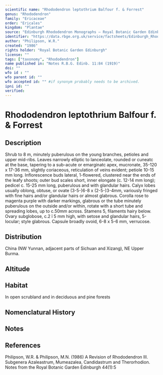 ```yaml
---
scientific name: "Rhododendron leptothrium Balfour f. & Forrest"
genus: "Rhododendron"
family: "Ericaceae"
order: "Ericales"
kingdom: "Plantae"
source: "Edinburgh Rhododendron Monographs – Royal Botanic Garden Edinburgh"
identifier: "https://data.rbge.org.uk/service/factsheets/Edinburgh_Rhododendron_Monographs.xhtml"
author: "Philipson, W.R."
created: "1986"
rights holder: "Royal Botanic Garden Edinburgh"
license: ""
tags: ["taxonomy", "Rhododendron"]
name published in: "Notes R.B.G. Edinb. 11:84 (1919)"
doi: ""
wfo id : ""
wfo parent id: ""
wfo accepted id: "" #if synonym probably needs to be archived.                      
ipni id: ""
verified:
---
```


                       

# Rhododendron leptothrium Balfour f. & Forrest

## Description
Shrub to 8 m, minutely puberulous on the young branches, petioles and upper mid-ribs. Leaves narrowly elliptic to lanceolate, rounded or cuneatc at the base, tapering to a sub-acute or emarginatc apex, mucronate, 35-120 x 17-36 mm, slightly coriaceous, reticulation of veins evident; petiole 10-15 mm long. Inflorescence buds lateral, 1-flowered, clustered near the ends of the leafy shoots; outer bud scales short, inner elongate (c. 12-14 mm long); pedicel c. 15-25 mm long, puberulous and with glandular hairs. Calyx lobes usually oblong, obtuse, or ovate (3-5-)6-8 x (2-5-)3-4mm, variously fringed with fine hairs and/or glandular hairs or almost glabrous. Corolla rose to magenta purple with darker markings, glabrous or the tube minutely puberulous on the outside and/or within, rotate with a short tube and spreading lobes, up to c.50mm across. Stamens 5, filaments hairy below. Ovary subglobose, c.2 ï 5 mm high, with setose and glandular hairs, 5-locuIar; style glabrous. Capsule broadly ovoid, 6-8 x 5-6 mm, verrucose.

## Distribution
China (NW Yunnan, adjacent parts of Sichuan and Xizang), NE Upper Burma.

## Altitude


## Habitat
In open scrubland and in deciduous and pine forests

## Nomenclatural History

                       
## Notes


## References

Philipson, W.R. & Philipson, M.N. (1986) A Revision of Rhododendron III. Subgenera Azaleastrum, Mumeazalea, Candidastrum and Therorhodion. Notes from the Royal Botanic Garden Edinburgh 44(1):5
